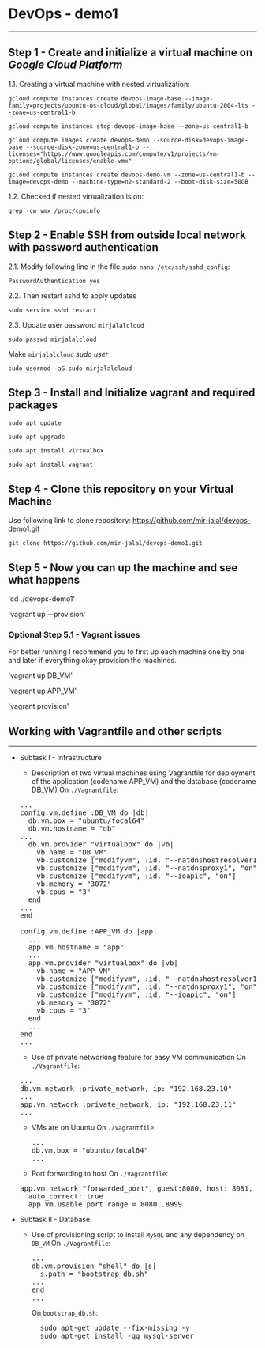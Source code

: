 # DevOps - demo1

___

## Step 1 - Create and initialize a virtual machine on *Google Cloud Platform*

1.1. Creating a virtual machine with nested virtualization:

`gcloud compute instances create devops-image-base --image-family=projects/ubuntu-os-cloud/global/images/family/ubuntu-2004-lts --zone=us-central1-b`

`gcloud compute instances stop devops-image-base --zone=us-central1-b`

`gcloud compute images create devops-demo --source-disk=devops-image-base --source-disk-zone=us-central1-b --licenses="https://www.googleapis.com/compute/v1/projects/vm-options/global/licenses/enable-vmx"`

`gcloud compute instances create devops-demo-vm --zone=us-central1-b --image=devops-demo --machine-type=n2-standard-2 --boot-disk-size=50GB`

1.2. Checked if nested virtualization is on:

`grep -cw vmx /proc/cpuinfo`

## Step 2 - Enable SSH from outside local network with password authentication

2.1. Modify following line in the file `sudo nano /etc/ssh/sshd_config`:

`PasswordAuthentication yes`

2.2. Then restart sshd to apply updates

`sudo service sshd restart`

2.3. Update user password `mirjalalcloud`

`sudo passwd mirjalalcloud`

Make `mirjalalcloud` *sudo user*

`sudo usermod -aG sudo mirjalalcloud`

## Step 3 - Install and Initialize vagrant and required packages

`sudo apt update`

`sudo apt upgrade`

`sudo apt install virtualbox`

`sudo apt install vagrant`

## Step 4 - Clone this repository on your Virtual Machine

Use following link to clone repository: <https://github.com/mir-jalal/devops-demo1.git>

`git clone https://github.com/mir-jalal/devops-demo1.git`

## Step 5 - Now you can up the machine and see what happens

'cd ./devops-demo1'

'vagrant up --provision'

### Optional Step 5.1 - Vagrant issues

For better running I recommend you to first up each machine one by one and later if everything okay provision the machines.

'vagrant up DB_VM'

'vagrant up APP_VM'

'vagrant provision'

## Working with Vagrantfile and other scripts
___

- Subtask I - Infrastructure
    * Description of two virtual machines using Vagrantfile for deployment of the application (codename APP_VM) and the database (codename DB_VM)
      On `./Vagrantfile`:
    <pre>
  ...
  config.vm.define :DB_VM do |db|
    db.vm.box = "ubuntu/focal64"
    db.vm.hostname = "db"
  ...
    db.vm.provider "virtualbox" do |vb|
      vb.name = "DB_VM"
      vb.customize ["modifyvm", :id, "--natdnshostresolver1", "on"]
      vb.customize ["modifyvm", :id, "--natdnsproxy1", "on"]
      vb.customize ["modifyvm", :id, "--ioapic", "on"]
      vb.memory = "3072"
      vb.cpus = "3"
    end
  ...
  end

  config.vm.define :APP_VM do |app|
    ...
    app.vm.hostname = "app"
    ...
    app.vm.provider "virtualbox" do |vb|
      vb.name = "APP_VM"
      vb.customize ["modifyvm", :id, "--natdnshostresolver1", "on"]
      vb.customize ["modifyvm", :id, "--natdnsproxy1", "on"]
      vb.customize ["modifyvm", :id, "--ioapic", "on"]
      vb.memory = "3072"
      vb.cpus = "3"
    end
    ...
  end
  ...
  </pre>
    * Use of private networking feature for easy VM communication 
      On `./Vagrantfile`:
      
    <pre>
  ...
  db.vm.network :private_network, ip: "192.168.23.10"
  ...
  app.vm.network :private_network, ip: "192.168.23.11"
  ...
  </pre>
    * VMs are on Ubuntu
      On `./Vagrantfile`:
      <pre>
      ...
      db.vm.box = "ubuntu/focal64"
      ...
      </pre>
    * Port forwarding to host
      On `./Vagrantfile`:
    <pre>
  app.vm.network "forwarded_port", guest:8080, host: 8081,
    auto_correct: true
    app.vm.usable_port_range = 8080..8999
  </pre>
- Subtask II - Database
    * Use of provisioning script to install `MySQL` and any dependency on `DB_VM`
      On `./Vagrantfile`:
      <pre>
      ...
      db.vm.provision "shell" do |s|      
        s.path = "bootstrap_db.sh"
      ...
      end
      ...
      </pre>
      On `bootstrap_db.sh`:
      <pre>
        sudo apt-get update --fix-missing -y
        sudo apt-get install -qq mysql-server
      </pre>
    
